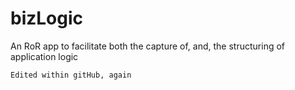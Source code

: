 bizLogic
========

An RoR app to facilitate both the capture of, and, the structuring of application logic

```
Edited within gitHub, again
```
